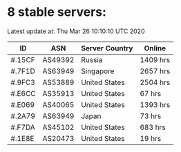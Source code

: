 # 8 stable servers:

Latest update at: Thu Mar 26 10:10:10 UTC 2020

| ID | ASN | Server Country | Online |
| -- | --- | -------------- | ------ |
| #.15CF | AS49392 | Russia | 1409 hrs |
| #.7F1D | AS63949 | Singapore | 2657 hrs |
| #.9FC3 | AS53889 | United States | 2504 hrs |
| #.E6CC | AS35913 | United States | 67 hrs |
| #.E069 | AS40065 | United States | 1393 hrs |
| #.2A79 | AS63949 | Japan | 73 hrs |
| #.F7DA | AS45102 | United States | 683 hrs |
| #.1E8E | AS20473 | United States | 19 hrs |

